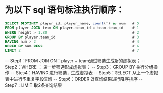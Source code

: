 # 为以下 sql 语句标注执行顺序：

```sql
SELECT DISTINCT player_id, player_name, count(*) as num   # 5
FROM player JOIN team ON player.team_id = team.team_id    # 1
WHERE height > 1.80                                       # 2
GROUP BY player.team_id                                   # 3
HAVING num > 2                                            # 4
ORDER BY num DESC                                         # 6
LIMIT 2                                                   # 7
```

-- Step1：FROM JOIN ON：player + team通过筛选生成新的虚拟表；
-- Step2：WHERE ： 进一步筛选形成虚拟表；
-- Step3：GROUP BY 执行分组操作
-- Step4：HAVING 进行筛选，生成虚拟表
-- Step5：SELECT 从上一个虚拟表中进行不重复字段查询
-- Step6：ORDER 对查询结果进行降序排序
-- Step7：LIMIT 取2条查询结果